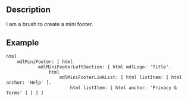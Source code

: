 Description
--------------------

I am a brush to create a mini footer.

Example
--------------------

	html
		mdlMiniFooter: [ html
				mdlMiniFooterLeftSection: [ html mdlLogo: 'Title'.
					html
						mdlMiniFooterLinkList: [ html listItem: [ html anchor: 'Help' ].
							html listItem: [ html anchor: 'Privacy & Terms' ] ] ] ]